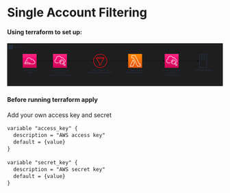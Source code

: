# Single Account Filtering
#### Using terraform to set up:
![img.png](img.png)

#### Before running terraform apply
Add your own access key and secret
```
variable "access_key" {
  description = "AWS access key"
  default = {value}
}

variable "secret_key" {
  description = "AWS secret key"
  default = {value}
}
```
